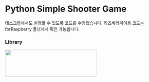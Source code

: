 # Python Simple Shooter Game

데스크톱에서도 실행할 수 있도록 코드를 수정했습니다.
라즈베리파이용 코드는 forRaspberry 폴더에서 확인 가능합니다.

### Library
<img width=300 height=89 src="https://user-images.githubusercontent.com/67512011/122669969-94002a00-d1fa-11eb-991b-60af09d870fc.gif">
